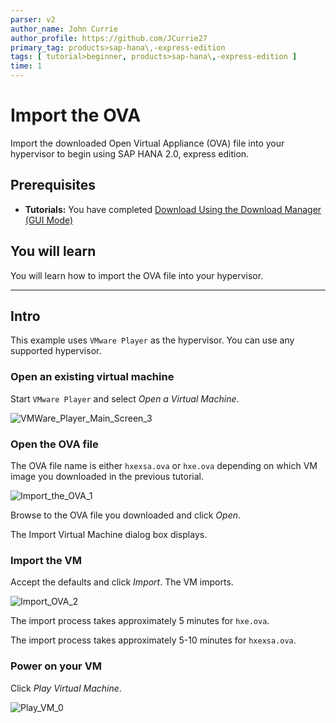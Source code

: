```yaml
---
parser: v2
author_name: John Currie
author_profile: https://github.com/JCurrie27
primary_tag: products>sap-hana\,-express-edition
tags: [ tutorial>beginner, products>sap-hana\,-express-edition ]
time: 1
---
```


# Import the OVA
<!-- description --> Import the downloaded Open Virtual Appliance (OVA) file into your hypervisor to begin using SAP HANA 2.0, express edition.

<!-- loiofd337714a73f45cea49e20d6594d1109 -->

## Prerequisites
 - **Tutorials:** You have completed [Download Using the Download Manager (GUI Mode)](hxe-ua-download-vm)

## You will learn
You will learn how to import the OVA file into your hypervisor.

---

## Intro
This example uses `VMware Player` as the hypervisor. You can use any supported hypervisor.

### Open an existing virtual machine


Start `VMware Player` and select *Open a Virtual Machine*.

![VMWare_Player_Main_Screen_3](VMWare_Player_Main_Screen_3.png)


### Open the OVA file


The OVA file name is either `hxexsa.ova` or `hxe.ova` depending on which VM image you downloaded in the previous tutorial.

![Import_the_OVA_1](Import_the_OVA_1.png)

Browse to the OVA file you downloaded and click *Open*.

The Import Virtual Machine dialog box displays.


### Import the VM


Accept the defaults and click *Import*. The VM imports.

![Import_OVA_2](Import_OVA_2.png)

The import process takes approximately 5 minutes for `hxe.ova`.

The import process takes approximately 5-10 minutes for `hxexsa.ova`.


### Power on your VM


Click *Play Virtual Machine*.

![Play_VM_0](Play_VM_0.png)



